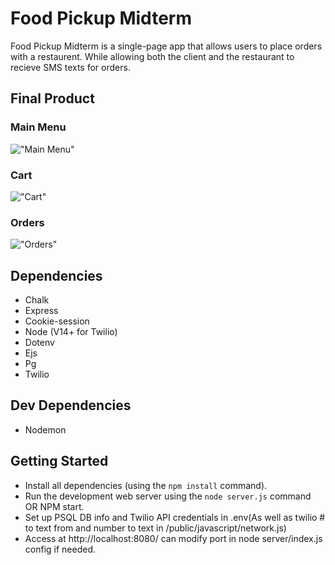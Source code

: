 # Food Pickup Midterm

Food Pickup Midterm is a single-page app that allows users to place orders with a restaurent. While allowing both the client and the restaurant to recieve SMS texts for orders.

## Final Product

### Main Menu
!["Main Menu"](https://github.com/ryguyroberts/foodPickupMidterm/blob/master/docs/main%20page.png?raw=true)
### Cart
!["Cart"](https://github.com/ryguyroberts/foodPickupMidterm/blob/master/docs/cart%20page.png?raw=true)
### Orders
!["Orders"](https://github.com/ryguyroberts/foodPickupMidterm/blob/master/docs/order%20page.png?raw=true)


## Dependencies
- Chalk
- Express
- Cookie-session 
- Node (V14+ for Twilio)
- Dotenv
- Ejs
- Pg
- Twilio

## Dev Dependencies

- Nodemon

## Getting Started

- Install all dependencies (using the `npm install` command).
- Run the development web server using the `node server.js` command OR NPM start.
- Set up PSQL DB info and Twilio API credentials in .env(As well as twilio # to text from and number to text in /public/javascript/network.js)
- Access at http://localhost:8080/ can modify port in node server/index.js config if needed.
